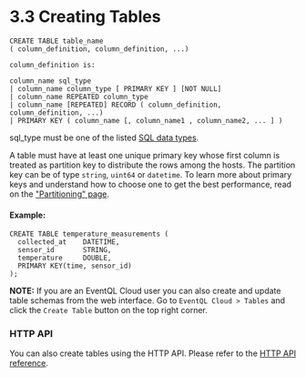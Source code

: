 3.3 Creating Tables
===================

    CREATE TABLE table_name
    ( column_definition, column_definition, ...)

    column_definition is:

    column_name sql_type
    | column_name column_type [ PRIMARY KEY ] [NOT NULL]
    | column_name REPEATED column_type
    | column_name [REPEATED] RECORD ( column_definition, column_definition, ...)
    | PRIMARY KEY ( column_name [, column_name1 , column_name2, ... ] )


sql_type must be one of the listed [SQL data types](../datatypes/).

A table must have at least one unique primary key whose first column is treated as partition key to distribute the rows among the hosts.
The partition key can be of type `string`, `uint64` or `datetime`. To learn more about primary keys and understand how to choose one
to get the best performance, read on the ["Partitioning" page](../../collecting-and-storing/tables/partitioning).

#### Example:

    CREATE TABLE temperature_measurements (
      collected_at    DATETIME,
      sensor_id       STRING,
      temperature     DOUBLE,
      PRIMARY KEY(time, sensor_id)
    );

**NOTE:** If you are an EventQL Cloud user you can also create and update table
schemas from the web interface. Go to `EventQL Cloud > Tables` and click the
`Create Table` button on the top right corner.

### HTTP API

You can also create tables using the HTTP API. Please refer to the [HTTP API reference](/documentation/api/http/).
